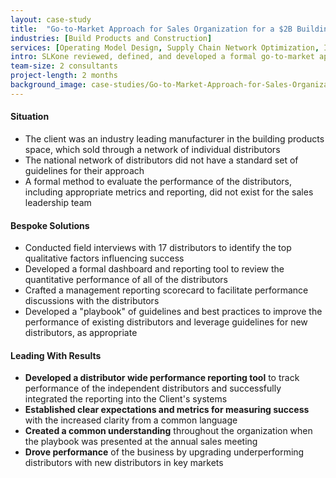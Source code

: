 ```yaml
---
layout: case-study
title:  "Go-to-Market Approach for Sales Organization for a $2B Building Products Manufacturer"
industries: [Build Products and Construction]
services: [Operating Model Design, Supply Chain Network Optimization, IT Roadmap]
intro: SLKone reviewed, defined, and developed a formal go-to-market approach for an independent distributor network for the sales organization of an industry leading building products manufacturer
team-size: 2 consultants
project-length: 2 months
background_image: case-studies/Go-to-Market-Approach-for-Sales-Organization-for-a-2B-Building-Products-Manufacturer.jpg
---
```


#### Situation
- The client was an industry leading manufacturer in the building products space, which sold through a network of individual distributors
- The national network of distributors did not have a standard set of guidelines for their approach
- A formal method to evaluate the performance of the distributors, including appropriate metrics and reporting, did not exist for the sales leadership team

#### Bespoke Solutions
- Conducted field interviews with 17 distributors to identify the top qualitative factors influencing success
- Developed a formal dashboard and reporting tool to review the quantitative performance of all of the distributors
- Crafted a management reporting scorecard to facilitate performance discussions with the distributors
- Developed a "playbook" of guidelines and best practices to improve the performance of existing distributors and leverage guidelines for new distributors, as appropriate

#### Leading With Results
- **Developed a distributor wide performance reporting tool** to track performance of the independent distributors and successfully integrated the reporting into the Client's systems
- **Established clear expectations and metrics for measuring success** with the increased clarity from a common language
- **Created a common understanding** throughout the organization when the playbook was presented at the annual sales meeting
- **Drove performance** of the business by upgrading underperforming distributors with new distributors in key markets
